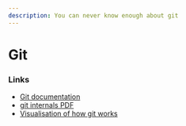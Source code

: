 ```yaml
---
description: You can never know enough about git
---
```


# Git

### Links

* [Git documentation](https://git-scm.com/doc)
* [git internals PDF](https://github.com/pluralsight/git-internals-pdf)
* [Visualisation of how git works](https://git-school.github.io/visualizing-git/)

